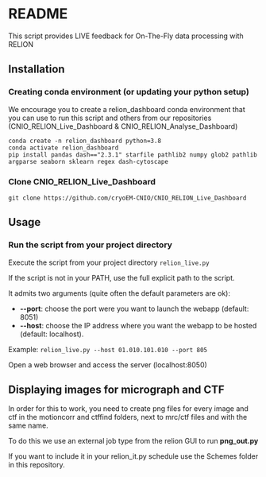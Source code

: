 # README

This script provides LIVE feedback for On-The-Fly data processing with RELION 

## Installation

### Creating conda environment (or updating your python setup)
We encourage you to create a relion_dashboard conda environment that you can use to run this script and others from our repositories (CNIO_RELION_Live_Dashboard & CNIO_RELION_Analyse_Dashboard)

```
conda create -n relion_dashboard python=3.8
conda activate relion_dashboard
pip install pandas dash=="2.3.1" starfile pathlib2 numpy glob2 pathlib argparse seaborn sklearn regex dash-cytoscape
```

### Clone CNIO_RELION_Live_Dashboard
`git clone https://github.com/cryoEM-CNIO/CNIO_RELION_Live_Dashboard`

## Usage
### Run the script from your project directory

Execute the script from your project directory
`relion_live.py`

If the script is not in your PATH, use the full explicit path to the script.

It admits two arguments (quite often the default parameters are ok):
* **--port**: choose the port were you want to launch the webapp (default: 8051)
* **--host**: choose the IP address where you want the webapp to be hosted (default: localhost).

Example:
`relion_live.py --host 01.010.101.010 --port 805`

Open a web browser and access the server (localhost:8050)

## Displaying images for micrograph and CTF

In order for this to work, you need to create png files for every image and ctf in the motioncorr and ctffind folders, next to mrc/ctf files and with the same name.

To do this we use an external job type from the relion GUI to run **png\_out.py**

If you want to include it in your relion\_it.py schedule use the Schemes folder in this repository.
